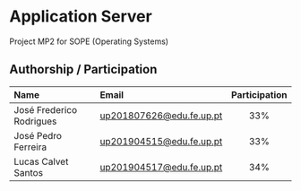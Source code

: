 # Application Server
Project MP2 for SOPE (Operating Systems)

## Authorship / Participation

| Name                     | Email                      | Participation  |
|:-------------------------|:---------------------------|:--------------:|
| José Frederico Rodrigues | <up201807626@edu.fe.up.pt> | 33%            |
| José Pedro Ferreira      | <up201904515@edu.fe.up.pt> | 33%            |
| Lucas Calvet Santos      | <up201904517@edu.fe.up.pt> | 34%            |
